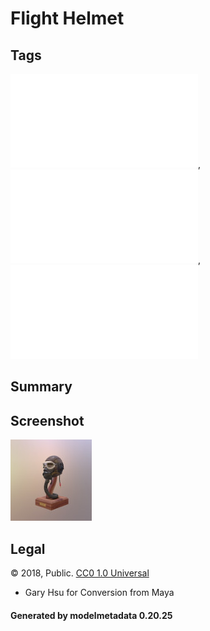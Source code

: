 # Flight Helmet

## Tags

![core](../../Models-core.md), ![showcase](../../Models-showcase.md), ![testing](../../Models-testing.md)

## Summary

 

## Screenshot

![screenshot](screenshot/screenshot.jpg)

## Legal

&copy; 2018, Public. [CC0 1.0 Universal](https://creativecommons.org/publicdomain/zero/1.0/legalcode)

 - Gary Hsu for Conversion from Maya

#### Generated by modelmetadata 0.20.25